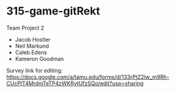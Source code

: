 # 315-game-gitRekt
Team Project 2
* Jacob Hostler
* Neil Markund
* Caleb Edens
* Kameron Goodman

Survey link for editing: https://docs.google.com/a/tamu.edu/forms/d/133rPtZ2lw_m9Rh-CUcPIT4MrdmTeTP4zWKRytUfzSQo/edit?usp=sharing
